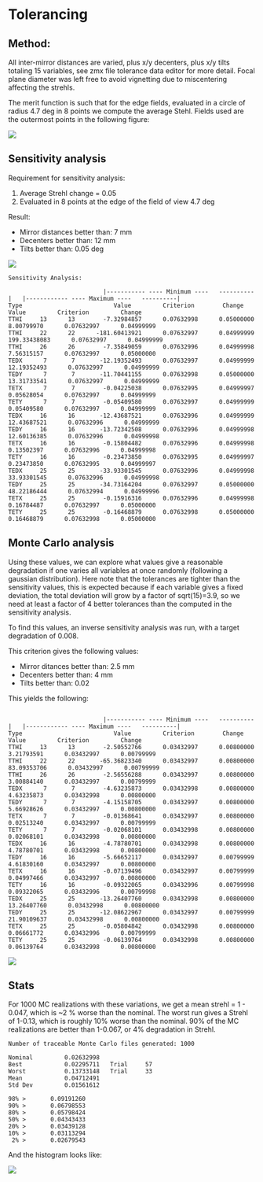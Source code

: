 # Tolerancing

## Method:
All inter-mirror distances are varied, plus x/y decenters, plus x/y tilts totaling 15 variables, see zmx file tolerance data editor for more detail. Focal plane diameter was left free to avoid vignetting due to miscentering affecting the strehls.

The merit function is such that for the edge fields, evaluated in a circle of radius 4.7 deg in 8 points we compute the average Stehl. Fields used are the outermost points in the following figure:

![](img/fields.png)


## Sensitivity analysis
Requirement for sensitivity analysis:
1. Average Strehl change = 0.05
2. Evaluated in 8 points at the edge of the field of view 4.7 deg

Result:

* Mirror distances better than: 7 mm
* Decenters better than: 12 mm
* Tilts better than: 0.05 deg

![](Reverse_Find_Sensitivity/reverse_sensitivity.png)

```
Sensitivity Analysis:

            			   |-----------	---- Minimum ----	----------|	  |------------	---- Maximum ----	----------|
Type           			      Value   	    Criterion      	 Change       	  Value   	    Criterion    	  Change
TTHI 	 13 	 13 	   -7.32984857 	    0.07632998 	    0.05000000 	    8.00799970 	    0.07632997 	    0.04999999
TTHI 	 22 	 22 	 -181.60413921 	    0.07632997 	    0.04999999 	  199.33438083 	    0.07632997 	    0.04999999
TTHI 	 26 	 26 	   -7.35849059 	    0.07632996 	    0.04999998 	    7.56315157 	    0.07632997 	    0.05000000
TEDX 	  7 	  7 	  -12.19352493 	    0.07632997 	    0.04999999 	   12.19352493 	    0.07632997 	    0.04999999
TEDY 	  7 	  7 	  -11.70441155 	    0.07632998 	    0.05000000 	   13.31733541 	    0.07632997 	    0.04999999
TETX 	  7 	  7 	   -0.04225038 	    0.07632995 	    0.04999997 	    0.05628054 	    0.07632997 	    0.04999999
TETY 	  7 	  7 	   -0.05409580 	    0.07632997 	    0.04999999 	    0.05409580 	    0.07632997 	    0.04999999
TEDX 	 16 	 16 	  -12.43687521 	    0.07632996 	    0.04999999 	   12.43687521 	    0.07632996 	    0.04999999
TEDY 	 16 	 16 	  -13.72342508 	    0.07632996 	    0.04999998 	   12.60136385 	    0.07632996 	    0.04999998
TETX 	 16 	 16 	   -0.15804482 	    0.07632996 	    0.04999998 	    0.13502397 	    0.07632996 	    0.04999998
TETY 	 16 	 16 	   -0.23473850 	    0.07632995 	    0.04999997 	    0.23473850 	    0.07632995 	    0.04999997
TEDX 	 25 	 25 	  -33.93301545 	    0.07632996 	    0.04999998 	   33.93301545 	    0.07632996 	    0.04999998
TEDY 	 25 	 25 	  -34.73164204 	    0.07632997 	    0.05000000 	   48.22186444 	    0.07632994 	    0.04999996
TETX 	 25 	 25 	   -0.15916316 	    0.07632996 	    0.04999998 	    0.16784487 	    0.07632997 	    0.05000000
TETY 	 25 	 25 	   -0.16468879 	    0.07632998 	    0.05000000 	    0.16468879 	    0.07632998 	    0.05000000
```

## Monte Carlo analysis

Using these values, we can explore what values give a reasonable degradation if one varies all variables at once randomly (following a gaussian distribution). Here note that the tolerances are tighter than the sensitivity values, this is expected because if each variable gives a fixed deviation, the total deviation will grow by a factor of sqrt(15)=3.9, so we need at least a factor of 4 better tolerances than the computed in the sensitivity analysis.

To find this values, an inverse sensitivity analysis was run, with a target degradation of 0.008.

This criterion gives the following values:

* Mirror ditances better than: 2.5 mm
* Decenters better than: 4 mm
* Tilts better than: 0.02

This yields the following:
```Sensitivity Analysis:

            			   |-----------	---- Minimum ----	----------|	  |------------	---- Maximum ----	----------|
Type           			      Value   	    Criterion      	 Change       	  Value   	    Criterion    	  Change
TTHI 	 13 	 13 	   -2.50552766 	    0.03432997 	    0.00800000 	    3.21793591 	    0.03432997 	    0.00799999
TTHI 	 22 	 22 	  -65.36823340 	    0.03432997 	    0.00800000 	   83.09353706 	    0.03432997 	    0.00799999
TTHI 	 26 	 26 	   -2.56556288 	    0.03432997 	    0.00800000 	    3.00884140 	    0.03432997 	    0.00799999
TEDX 	  7 	  7 	   -4.63235873 	    0.03432998 	    0.00800000 	    4.63235873 	    0.03432998 	    0.00800000
TEDY 	  7 	  7 	   -4.15158705 	    0.03432997 	    0.00800000 	    5.66928626 	    0.03432997 	    0.00800000
TETX 	  7 	  7 	   -0.01368641 	    0.03432997 	    0.00800000 	    0.02513240 	    0.03432997 	    0.00799999
TETY 	  7 	  7 	   -0.02068101 	    0.03432998 	    0.00800000 	    0.02068101 	    0.03432998 	    0.00800000
TEDX 	 16 	 16 	   -4.78780701 	    0.03432998 	    0.00800000 	    4.78780701 	    0.03432998 	    0.00800000
TEDY 	 16 	 16 	   -5.66652117 	    0.03432997 	    0.00799999 	    4.61830160 	    0.03432997 	    0.00800000
TETX 	 16 	 16 	   -0.07139496 	    0.03432997 	    0.00799999 	    0.04997466 	    0.03432997 	    0.00800000
TETY 	 16 	 16 	   -0.09322065 	    0.03432996 	    0.00799998 	    0.09322065 	    0.03432996 	    0.00799998
TEDX 	 25 	 25 	  -13.26407760 	    0.03432998 	    0.00800000 	   13.26407760 	    0.03432998 	    0.00800000
TEDY 	 25 	 25 	  -12.08622967 	    0.03432997 	    0.00799999 	   21.90109637 	    0.03432998 	    0.00800000
TETX 	 25 	 25 	   -0.05804842 	    0.03432998 	    0.00800000 	    0.06661772 	    0.03432996 	    0.00799999
TETY 	 25 	 25 	   -0.06139764 	    0.03432998 	    0.00800000 	    0.06139764 	    0.03432998 	    0.00800000
```

![](MC/MC_results.png)

## Stats
For 1000 MC realizations with these variations, we get a mean strehl = 1 - 0.047, which is ~2 % worse than the nominal. The worst run gives a Strehl of 1-0.13, which is roughly 10% worse than the nominal. 90% of the MC realizations are better than 1-0.067, or 4% degradation in Strehl.

```
Number of traceable Monte Carlo files generated: 1000

Nominal 	    0.02632998
Best    	    0.02295711 	 Trial 	   57
Worst   	    0.13733148 	 Trial 	   33
Mean    	    0.04712491
Std Dev 	    0.01561612

98% >	    0.09191260               
90% >	    0.06798553               
80% >	    0.05798424               
50% >	    0.04343433               
20% >	    0.03439128               
10% >	    0.03113294               
 2% > 	    0.02679543   
```

And the histogram looks like:

![](MC/hist_mc.png)
